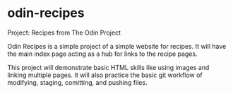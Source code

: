 # odin-recipes
Project: Recipes from The Odin Project

Odin Recipes is a simple project of a simple website for recipes. It will have the main index page acting as a hub for links to the recipe pages.

This project will demonstrate basic HTML skills like using images and linking multiple pages. It will also practice the basic git workflow of modifying, staging, comitting, and pushing files.